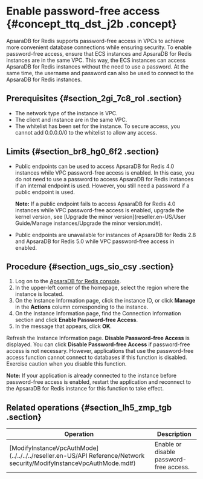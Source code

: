# Enable password-free access {#concept_ttq_dst_j2b .concept}

ApsaraDB for Redis supports password-free access in VPCs to achieve more convenient database connections while ensuring security. To enable password-free access, ensure that ECS instances and ApsaraDB for Redis instances are in the same VPC. This way, the ECS instances can access ApsaraDB for Redis instances without the need to use a password. At the same time, the username and password can also be used to connect to the ApsaraDB for Redis instances.

## Prerequisites {#section_2gi_7c8_rol .section}

-   The network type of the instance is VPC.
-   The client and instance are in the same VPC.
-   The whitelist has been set for the instance. To secure access, you cannot add 0.0.0.0/0 to the whitelist to allow any access.

## Limits {#section_br8_hg0_6f2 .section}

-   Public endpoints can be used to access ApsaraDB for Redis 4.0 instances while VPC password-free access is enabled. In this case, you do not need to use a password to access ApsaraDB for Redis instances if an internal endpoint is used. However, you still need a password if a public endpoint is used.

    **Note:** If a public endpoint fails to access ApsaraDB for Redis 4.0 instances while VPC password-free access is enabled, upgrade the kernel version, see [Upgrade the minor version](reseller.en-US/User Guide/Manage instances/Upgrade the minor version.md#).

-   Public endpoints are unavailable for instances of ApsaraDB for Redis 2.8 and ApsaraDB for Redis 5.0 while VPC password-free access in enabled.

## Procedure {#section_ugs_sio_csy .section}

1.  Log on to the [ApsaraDB for Redis console](https://partners-intl.console.aliyun.com/#/kvstore).
2.  In the upper-left corner of the homepage, select the region where the instance is located.
3.  On the Instance Information page, click the instance ID, or click **Manage** in the **Actions** column corresponding to the instance.
4.  On the Instance Information page, find the Connection Information section and click **Enable Password-free Access**.
5.  In the message that appears, click **OK**.

Refresh the Instance Information page. **Disable Password-free Access** is displayed. You can click **Disable Password-free Access** if password-free access is not necessary. However, applications that use the password-free access function cannot connect to databases if this function is disabled. Exercise caution when you disable this function.

**Note:** If your application is already connected to the instance before password-free access is enabled, restart the application and reconnect to the ApsaraDB for Redis instance for this function to take effect.

## Related operations {#section_lh5_zmp_tgb .section}

|Operation|Description|
|---------|-----------|
|[ModifyInstanceVpcAuthMode](../../../../reseller.en-US/API Reference/Network security/ModifyInstanceVpcAuthMode.md#)|Enable or disable password-free access.|

